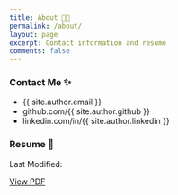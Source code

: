 ```yaml
---
title: About 🧑‍💻
permalink: /about/
layout: page
excerpt: Contact information and resume
comments: false
---
```




### Contact Me ✨

- {{ site.author.email }}
- github.com/{{ site.author.github }}
- linkedin.com/in/{{ site.author.linkedin }}

### Resume 📰

<p>Last Modified: <span class="post-item-date" id="lastModified"></span></p>

<script>
    const date = new Date(document.lastModified);
    document.getElementById("lastModified").innerHTML = date.toDateString();
</script>

<a href="{{ site.author.resume }}" target="_blank">View PDF</a>


